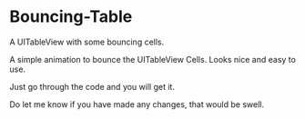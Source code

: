 Bouncing-Table
==============

A UITableView with some bouncing cells.


A simple animation to bounce the UITableView Cells. Looks nice and easy to use.

Just go through the code and you will get it.

Do let me know if you have made any changes, that would be swell. 

